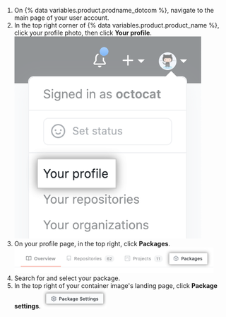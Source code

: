 1. On {% data variables.product.prodname_dotcom %}, navigate to the main page of your user account.
2. In the top right corner of {% data variables.product.product_name %}, click your profile photo, then click **Your profile**.
  ![Profile photo](/assets/images/help/profile/top_right_avatar.png)
3. On your profile page, in the top right, click **Packages**.
  ![Packages option on profile page](/assets/images/help/package-registry/packages-from-user-profile.png)
3. Search for and select your package.
4. In the top right of your container image's landing page, click **Package settings**.
  ![Package settings button](/assets/images/help/package-registry/packages-settings-from-package-landing-page.png)

